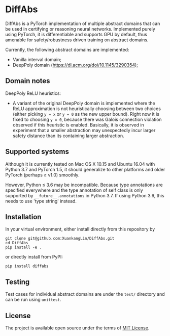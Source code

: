 # DiffAbs

DiffAbs is a PyTorch implementation of multiple abstract domains that
can be used in certifying or reasoning neural networks. Implemented
purely using PyTorch, it is differentiable and supports GPU by
default, thus amenable for safety/robustness driven training on
abstract domains.

Currently, the following abstract domains are implemented:

* Vanilla interval domain;
* DeepPoly domain (<https://dl.acm.org/doi/10.1145/3290354>);


## Domain notes

DeepPoly ReLU heuristics:

* A variant of the original DeepPoly domain is implemented where the
  ReLU approximation is not heuristically choosing between two choices
  (either picking `y = x` or `y = 0` as the new upper bound). Right
  now it is fixed to choosing `y = 0`, because there was Galois
  connection violation observed if this heuristic is
  enabled. Basically, it is observed in experiment that a smaller
  abstraction may unexpectedly incur larger safety distance than its
  containing larger abstraction.


## Supported systems

Although it is currently tested on Mac OS X 10.15 and Ubuntu 16.04
with Python 3.7 and PyTorch 1.5, it should generalize to other
platforms and older PyTorch (perhaps ≥ v1.0) smoothly.

However, Python ≤ 3.6 may be incompatible. Because type annotations
are specified everywhere and the type annotation of self class is only
supported by `__future__.annotations` in Python 3.7. If using Python
3.6, this needs to use 'type string' instead.


## Installation

In your virtual environment, either install directly from this repository by
```
git clone git@github.com:XuankangLin/DiffAbs.git
cd DiffAbs
pip install -e .
```
or directly install from PyPI:
```
pip install diffabs
```

## Testing

Test cases for individual abstract domains are under the `test/`
directory and can be run using `unittest`.


## License

The project is available open source under the terms of [MIT
License](https://opensource.org/licenses/MIT).
